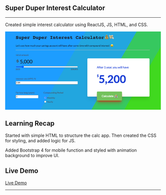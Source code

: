 ## Super Duper Interest Calculator
<hr>

Created simple interest calculator using ReactJS, JS, HTML, and CSS. 

<img src="https://github.com/abutler6588/interest_calculator_live/blob/master/InterestCalc.png?raw=true">

## Learning Recap 

Started with simple HTML to structure the calc app. Then created the CSS for styling, and added logic for JS. 

Added Bootstrap 4 for mobile function and styled with animation background to improve UI. 

## Live Demo

<a href="https://abutler6588.github.io/interest_calculator_live/">Live Demo</a> 

<hr>
